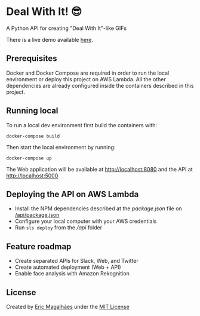 # Deal With It! :sunglasses:
A Python API for creating "Deal With It"-like GIFs

There is a live demo available [here](https://goo.gl/qzAxK8).


## Prerequisites

Docker and Docker Compose are required in order to run the local environment or deploy this project on AWS Lambda. All the other dependencies are already configured inside the containers described in this project.

## Running local

To run a local dev environment first build the containers with:

```
docker-compose build
```

Then start the local environment by running:

```
docker-compose up
```

The Web application will be available at [http://localhost:8080](http://localhost:8080) and the API at [http://localhost:5000](http://localhost:5000)


## Deploying the API on AWS Lambda

- Install the NPM dependencies described at the *package.json* file on [/api/package.json](/api/package.json)
- Configure your local computer with your AWS credentials
- Run `sls deploy` from the */api* folder

## Feature roadmap

- Create separated APIs for Slack, Web, and Twitter
- Create automated deployment (Web + API)
- Enable face analysis with Amazon Rekognition


## License

Created by [Eric Magalhães](https://emagalha.es) under the [MIT License](/LICENSE)
